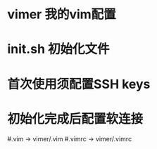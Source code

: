 # vimer 我的vim配置
# init.sh 初始化文件
# 首次使用须配置SSH keys 
# 初始化完成后配置软连接
#.vim -> vimer/.vim
#.vimrc -> vimer/.vimrc

